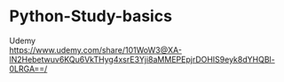 # Python-Study-basics
Udemy<br>
https://www.udemy.com/share/101WoW3@XA-lN2Hebetwuv6KQu6VkTHyg4xsrE3Yji8aMMEPEpjrDOHIS9eyk8dYHQBl-0LRGA==/
